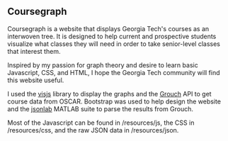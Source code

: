## Coursegraph

Coursegraph is a website that displays Georgia Tech's courses as an interwoven tree. It is designed to help current and prospective students visualize what classes they will need in order to take senior-level classes that interest them.

Inspired by my passion for graph theory and desire to learn basic Javascript, CSS, and HTML, I hope the Georgia Tech community will find this website useful.

I used the [visjs](visjs.org) library to display the graphs and the [Grouch]() API to get course data from OSCAR. Bootstrap was used to help design the website and the [jsonlab]() MATLAB suite to parse the results from Grouch.

Most of the Javascript can be found in /resources/js, the CSS in /resources/css, and the raw JSON data in /resources/json.
